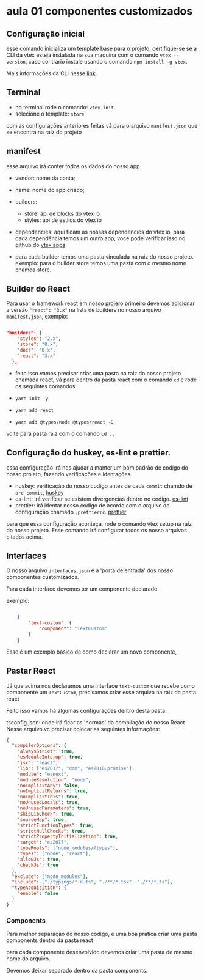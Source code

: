 # aula 01 componentes customizados

## Configuração inicial

esse comando inicializa um template base para o projeto, certifique-se se a CLI da vtex esteja instalada na sua maquina com o comando `vtex --version`, caso contrário instale usando o comando `npm install -g vtex`.

Mais informações da CLI nesse [link](https://vtex.io/docs/recipes/development/vtex-io-cli-installation-and-command-reference/)

## Terminal

- no terminal rode o comando: `vtex init`
- selecione o template: `store`

com as configurações anteriores feitas vá para o arquivo `manifest.json` que se encontra na raiz do projeto

## manifest

esse arquivo irá conter todos os dados do nosso app.

- vendor: nome da conta;
- name: nome do app criado;
- builders:
  - store: api de blocks do vtex io
  - styles: api de estilos do vtex io
- dependencies: aqui ficam as nossas dependencies do vtex io, para cada dependência temos um outro app, voce pode verificar isso no github do [vtex apps](https://github.com/vtex-apps)

- para cada builder temos uma pasta vinculada na raiz do nosso projeto. exemplo: para o builder store temos uma pasta com o mesmo nome chamda store.

## Builder do React

Para usar o framework react em nosso projero primeiro devemos adicionar a versão `"react": "3.x"` na lista de builders no nosso arquivo `manifest.json`, exemplo:

```JSON

"builders": {
    "styles": "2.x",
    "store": "0.x",
    "docs": "0.x",
    "react": "3.x"
  },
```

- feito isso vamos precisar criar uma pasta na raiz do nosso projeto chamada react, vá para dentro da pasta react com o comando `cd` e rode os seguintes comandos:

- `yarn init -y`
- `yarn add react`
- `yarn add @types/node @types/react -D`

volte para pasta raiz com o comando `cd ..`

## Configuração do huskey, es-lint e prettier.

essa configuração irá nos ajudar a manter um bom padrão de codigo do nosso projeto, fazendo verificações e identações.

- huskey: verificação do nosso codigo antes de cada `commit` chamdo de `pre commit`, [huskey](https://www.npmjs.com/package/husky)
- es-lint: irá verificar se existem divergencias dentro no codigo. [es-lint](https://eslint.org/docs/user-guide/getting-started)
- prettier: irá identar nosso codigo de acordo com o arquivo de configuração chamado `.prettierrc`. [prettier](https://prettier.io/docs/en/index.html)

para que essa configuração aconteça, rode o comando vtex setup na raiz do nosso projeto.
Esse comando irá configurar todos os nosso arquivos citados acima.

## Interfaces

O nosso arquivo `interfaces.json` é a 'porta de entrada' dos nosso componentes customizados.

Para cada interface devemos ter um componente declarado

exemplo:

```JSON

    {
        "text-custom": {
            "component": "TextCustom"
        }
    }

```

Esse é um exemplo básico de como declarar um novo componente,

## Pastar React

Já que acima nos declaramos uma interface `text-custom` que recebe como componente um `TextCustom`, precisamos criar esse arquivo na raiz da pasta react

Feito isso vamos há algumas configurações dentro desta pasta:

tsconfig.json: onde irá ficar as 'normas' da compilação do nosso React
Nesse arquivo vc precisar colocar as seguintes informações:

```JSON
{
  "compilerOptions": {
    "alwaysStrict": true,
    "esModuleInterop": true,
    "jsx": "react",
    "lib": ["es2017", "dom", "es2018.promise"],
    "module": "esnext",
    "moduleResolution": "node",
    "noImplicitAny": false,
    "noImplicitReturns": true,
    "noImplicitThis": true,
    "noUnusedLocals": true,
    "noUnusedParameters": true,
    "skipLibCheck": true,
    "sourceMap": true,
    "strictFunctionTypes": true,
    "strictNullChecks": true,
    "strictPropertyInitialization": true,
    "target": "es2017",
    "typeRoots": ["node_modules/@types"],
    "types": ["node", "react"],
    "allowJs": true,
    "checkJs": true
  },
  "exclude": ["node_modules"],
  "include": ["./typings/*.d.ts", "./**/*.tsx", "./**/*.ts"],
  "typeAcquisition": {
    "enable": false
  }
}

```

### Components

Para melhor separação do nosso codigo, é uma boa pratica criar uma pasta components dentro da pasta react 

para cada componente desenvolvido devemos criar uma pasta de mesmo nome do arquivo.

Devemos deixar separado dentro da pasta components.